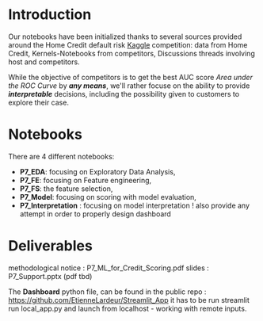 # Introduction

Our notebooks have been initialized thanks to several sources provided around the Home Credit default risk [Kaggle](https://www.kaggle.com/c/home-credit-default-risk) competition: data from Home Credit, Kernels-Notebooks from competitors, Discussions threads involving host and competitors.

While the objective of competitors is to get the best AUC score _Area under the ROC Curve_ by *__any means__*, we'll rather focuse on the ability to provide *__interpretable__* decisions, including the possibility given to customers to explore their case.

# Notebooks

There are 4 different notebooks:
* __P7_EDA__: focusing on Exploratory Data Analysis,
* __P7_FE__: focusing on Feature engineering,
* __P7_FS__: the feature selection,
* __P7_Model__: focusing on scoring with model evaluation,
* __P7_Interpretation__ : focusing on model interpretation ! also provide any attempt in order to properly design dashboard <br/>

# Deliverables
methodological notice : P7_ML_for_Credit_Scoring.pdf
slides : P7_Support.pptx (pdf tbd)

The  __Dashboard__ python file, can be found in the public repo :  https://github.com/EtienneLardeur/Streamlit_App
it has to be run 
streamlit run local_app.py 
and launch from localhost - working with remote inputs.

